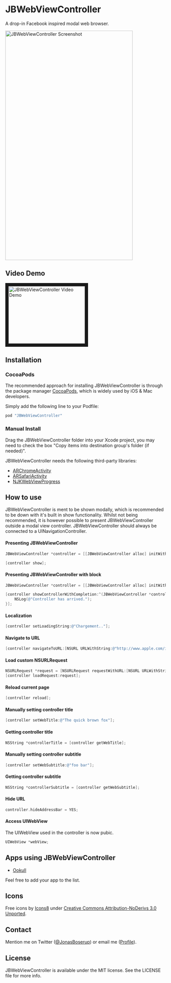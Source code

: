 JBWebViewController
===================

A drop-in Facebook inspired modal web browser.

<img src="https://raw.githubusercontent.com/boserup/JBWebViewController/master/Example/screenshot.png" alt="JBWebViewController Screenshot" width="400" height="720">

## Video Demo
<a href="http://www.youtube.com/watch?feature=player_embedded&v=pyNy3VuTJTs
" target="_blank"><img src="http://img.youtube.com/vi/pyNy3VuTJTs/0.jpg" 
alt="JBWebViewController Video Demo" width="240" height="180" border="10" /></a>

## Installation

### CocoaPods
The recommended approach for installing JBWebViewController is through the package manager [CocoaPods](http://cocoapods.org/), which is widely used by iOS & Mac developers.

Simply add the following line to your Podfile:
```ruby
pod "JBWebViewController"
```

### Manual Install
Drag the JBWebViewController folder into your Xcode project, you may need to check the box "Copy items into destination group's folder (if needed)".

JBWebViewController needs the following third-party libraries:
* [ARChromeActivity](https://github.com/alextrob/ARChromeActivity)
* [ARSafariActivity](https://github.com/alexruperez/ARSafariActivity)
* [NJKWebViewProgress](https://github.com/ninjinkun/NJKWebViewProgress)

## How to use
JBWebViewController is ment to be shown modally, which is recommended to be down with it's built in show functionality. Whilst not being recommended, it is however possible to present JBWebViewController outside a modal view controller. JBWebViewController should always be connected to a UINavigationController.

#### Presenting JBWebViewController
```objectivec
JBWebViewController *controller = [[JBWebViewController alloc] initWithUrl:[NSURL URLWithString:@"http://www.apple.com/iphone/"]];

[controller show];
```

#### Presenting JBWebViewController with block
```objectivec
JBWebViewController *controller = [[JBWebViewController alloc] initWithUrl:[NSURL URLWithString:@"http://www.apple.com/iphone/"]];

[controller showControllerWithCompletion:^(JBWebViewController *controller) {
    NSLog(@"Controller has arrived.");
}];
```

#### Localization
```objectivec
[controller setLoadingString:@"Chargement.."];
```

#### Navigate to URL
```objectivec
[controller navigateToURL:[NSURL URLWithString:@"http://www.apple.com/ios/"]];
```

#### Load custom NSURLRequest
```objectivec
NSURLRequest *request = [NSURLRequest requestWithURL:[NSURL URLWithString:@"http://developer.apple.com/"]];
[controller loadRequest:request];
```

#### Reload current page
```objectivec
[controller reload];
```

#### Manually setting controller title
```objectivec
[controller setWebTitle:@"The quick brown fox"];
```

#### Getting controller title
```objectivec
NSString *controllerTitle = [controller getWebTitle];
```

#### Manually setting controller subtitle
```objectivec
[controller setWebSubtitle:@"foo bar"];
```

#### Getting controller subtitle
```objectivec
NSString *controllerSubtitle = [controller getWebSubtitle];
```

#### Hide URL
```objectivec
controller.hideAddressBar = YES;
```

#### Access UIWebView
The UIWebView used in the controller is now pubic.
```objectivec
UIWebView *webView;
```

## Apps using JBWebViewController
- [Ookull](http://itunes.apple.com/app/id934603488?mt=8)

Feel free to add your app to the list.

## Icons
Free icons by [Icons8](http://icons8.com/) under [Creative Commons Attribution-NoDerivs 3.0 Unported](https://creativecommons.org/licenses/by-nd/3.0/).

## Contact

Mention me on Twitter ([@JonasBoserup](https://twitter.com/JonasBoserup)) or email me ([Profile](https://github.com/boserup)).

## License

JBWebViewController is available under the MIT license. See the LICENSE file for more info.

